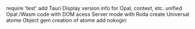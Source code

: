 require 'test'
add  Tauri
Display version info for Opal, context, etc.
unified Opal /Wasm code with DOM acess
Server mode with Roda
create Universal atome Object
gem creation of atome
add nokogiri 